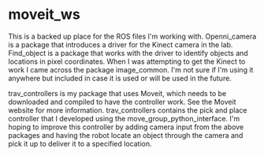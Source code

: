 # moveit_ws

This is a backed up place for the ROS files I'm working with. Openni_camera is a package that introduces a driver for the Kinect camera in the lab. Find_object is a package that works with the driver to identify objects and locations in pixel coordinates. When I was attempting to get the Kinect to work I came across the package image_common. I'm not sure if I'm using it anywhere but included in case it is used or will be used in the future.

trav_controllers is my package that uses Moveit, which needs to be downloaded and compiled to have the controller work. See the Moveit website for more information. trav_controllers contains the pick and place controller that I developed using the move_group_python_interface. I'm hoping to improve this controller by adding camera input from the above packages and having the robot locate an object through the camera and pick it up to deliver it to a specified location.
